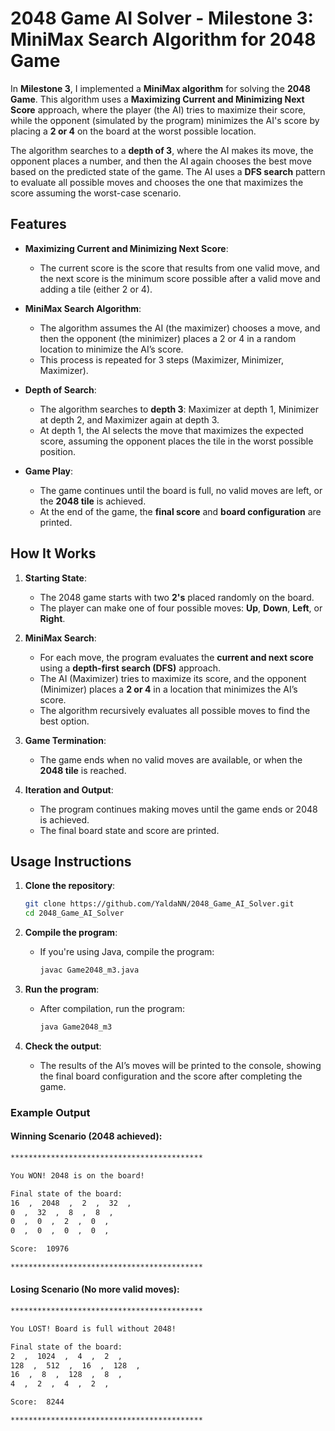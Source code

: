 # 2048 Game AI Solver - Milestone 3: MiniMax Search Algorithm for 2048 Game

In **Milestone 3**, I implemented a **MiniMax algorithm** for solving the **2048 Game**. This algorithm uses a **Maximizing Current and Minimizing Next Score** approach, where the player (the AI) tries to maximize their score, while the opponent (simulated by the program) minimizes the AI's score by placing a **2 or 4** on the board at the worst possible location.

The algorithm searches to a **depth of 3**, where the AI makes its move, the opponent places a number, and then the AI again chooses the best move based on the predicted state of the game. The AI uses a **DFS search** pattern to evaluate all possible moves and chooses the one that maximizes the score assuming the worst-case scenario.

## Features

- **Maximizing Current and Minimizing Next Score**:
    - The current score is the score that results from one valid move, and the next score is the minimum score possible after a valid move and adding a tile (either 2 or 4).

- **MiniMax Search Algorithm**:
    - The algorithm assumes the AI (the maximizer) chooses a move, and then the opponent (the minimizer) places a 2 or 4 in a random location to minimize the AI’s score.
    - This process is repeated for 3 steps (Maximizer, Minimizer, Maximizer).

- **Depth of Search**:
    - The algorithm searches to **depth 3**: Maximizer at depth 1, Minimizer at depth 2, and Maximizer again at depth 3.
    - At depth 1, the AI selects the move that maximizes the expected score, assuming the opponent places the tile in the worst possible position.

- **Game Play**:
    - The game continues until the board is full, no valid moves are left, or the **2048 tile** is achieved.
    - At the end of the game, the **final score** and **board configuration** are printed.

## How It Works

1. **Starting State**:
    - The 2048 game starts with two **2's** placed randomly on the board.
    - The player can make one of four possible moves: **Up**, **Down**, **Left**, or **Right**.

2. **MiniMax Search**:
    - For each move, the program evaluates the **current and next score** using a **depth-first search (DFS)** approach.
    - The AI (Maximizer) tries to maximize its score, and the opponent (Minimizer) places a **2 or 4** in a location that minimizes the AI’s score.
    - The algorithm recursively evaluates all possible moves to find the best option.

3. **Game Termination**:
    - The game ends when no valid moves are available, or when the **2048 tile** is reached.

4. **Iteration and Output**:
    - The program continues making moves until the game ends or 2048 is achieved.
    - The final board state and score are printed.

## Usage Instructions

1. **Clone the repository**:
   ```bash
   git clone https://github.com/YaldaNN/2048_Game_AI_Solver.git
   cd 2048_Game_AI_Solver

2. **Compile the program**:
    - If you're using Java, compile the program:
      ```bash
      javac Game2048_m3.java
      ```

3. **Run the program**:
    - After compilation, run the program:
      ```bash
      java Game2048_m3
      ```
4. **Check the output**:
    - The results of the AI’s moves will be printed to the console, showing the final board configuration and the score after completing the game.

### Example Output

#### **Winning Scenario (2048 achieved)**:
```bash
*******************************************

You WON! 2048 is on the board!

Final state of the board:
16  ,  2048  ,  2  ,  32  ,
0  ,  32  ,  8  ,  8  ,
0  ,  0  ,  2  ,  0  ,
0  ,  0  ,  0  ,  0  ,

Score:  10976

*******************************************
```

#### **Losing Scenario (No more valid moves)**:
```bash
*******************************************

You LOST! Board is full without 2048!

Final state of the board:
2  ,  1024  ,  4  ,  2  ,
128  ,  512  ,  16  ,  128  ,
16  ,  8  ,  128  ,  8  ,
4  ,  2  ,  4  ,  2  ,

Score:  8244

*******************************************
```